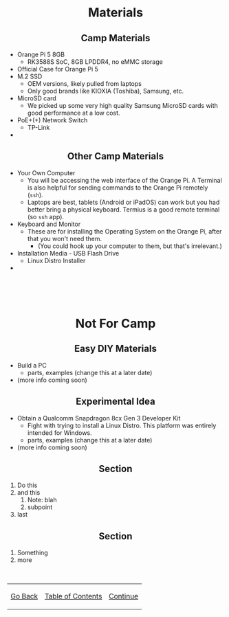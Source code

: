 <h1 align=center>Materials</h1>

<h2 align=center>Camp Materials</h2>

- Orange Pi 5 8GB
  - RK3588S SoC, 8GB LPDDR4, no eMMC storage
- Official Case for Orange Pi 5
- M.2 SSD
  - OEM versions, likely pulled from laptops
  - Only good brands like KIOXIA (Toshiba), Samsung, etc.
- MicroSD card
  - We picked up some very high quality Samsung MicroSD cards with good performance at a low cost.
- PoE+(+) Network Switch
  - TP-Link 
- 

<h2 align=center>Other Camp Materials</h2>

- Your Own Computer
  - You will be accessing the web interface of the Orange Pi. A Terminal is also helpful for sending commands to the Orange Pi remotely (`ssh`).
  - Laptops are best, tablets (Android or iPadOS) can work but you had better bring a physical keyboard. Termius is a good remote terminal (so `ssh` app).
- Keyboard and Monitor
  - These are for installing the Operating System on the Orange Pi, after that you won't need them.
    - (You could hook up your computer to them, but that's irrelevant.)
- Installation Media - USB Flash Drive
  - Linux Distro Installer
- 

<br><br><br>

<h1 align=center>Not For Camp</h1>

<h2 align=center>Easy DIY Materials</h2>

- Build a PC
  - parts, examples (change this at a later date)
- (more info coming soon)

<h2 align=center>Experimental Idea</h2>

- Obtain a Qualcomm Snapdragon 8cx Gen 3 Developer Kit
  - Fight with trying to install a Linux Distro. This platform was entirely intended for Windows.
  - parts, examples (change this at a later date)
- (more info coming soon)

<h2 align=center>Section</h2>

1. Do this
2. and this
    1. Note: blah
    2. subpoint
3. last

<h2 align=center>Section</h2>

1. Something
2. more

<br>

<table align=center>
    <tr>
        <td>

[Go Back](/README.md)
        </td>
        <td>
[Table of Contents](/README.md)
        </td>
        <td>
[Continue](/README.md)
        </td>
    </tr>
</table>
